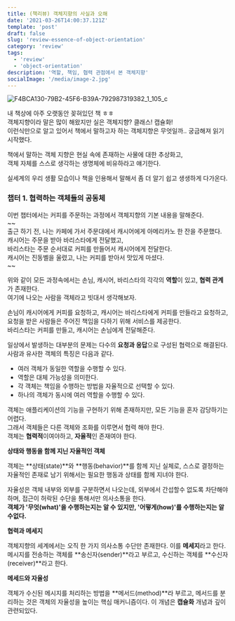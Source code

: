```yaml
---
title: (책리뷰) 객체지향의 사실과 오해 
date: '2021-03-26T14:00:37.121Z'
template: 'post'
draft: false
slug: 'review-essence-of-object-orientation'
category: 'review'
tags:
  - 'review'
  - 'object-orientation'
description: '역할, 책임, 협력 관점에서 본 객체지향'
socialImage: '/media/image-2.jpg'
---
```


![F4BCA130-79B2-45F6-B39A-792987319382_1_105_c](https://user-images.githubusercontent.com/71164350/112560543-cfb36f80-8e16-11eb-94e4-1edd2315fcd5.jpeg)

내 책상에 아주 오랫동안 꽂혀있던 책 ㅎㅎ   
객체지향이라 말은 많이 해왔지만 실은 객체지향? 클래스! 캡슐화!   
이런식만으로 알고 있어서 책에서 말하고자 하는 객체지향은 무엇일까..  궁금해져 읽기 시작했다. 

책에서 말하는 객체 지향은 현실 속에 존재하는 사물에 대한 추상화고,  
객체 자체를 스스로 생각하는 생명체에 비유하라고 얘기한다.  

실세계의 우리 생활 모습이나 책을 인용해서 말해서 좀 더 알기 쉽고 생생하게 다가온다.  

### 챕터 1. 협력하는 객체들의 공동체 

이번 챕터에서는 커피를 주문하는 과정에서 객체지향의 기본 내용을 말해준다.   
~~  
출근 하기 전, 나는 카페에 가서 주문대에서 캐시어에게 아메리카노 한 잔을 주문했다.  
캐시어는 주문을 받아 바리스타에게 전달했고,   
바리스타는 주문 순서대로 커피를 만들어서 캐시어에게 전달한다.   
캐시어는 진동벨을 울렸고, 나는 커피를 받아서 맛있게 마셨다.  
~~    

위와 같이 모든 과정속에서는 손님, 캐시어, 바리스타의 각각의 **역할**이 있고, **협력 관계**가 존재한다.   
여기에 나오는 사람을 객체라고 빗대서 생각해보자.  

손님이 캐시어에게 커피를 요청하고, 캐시어는 바리스타에게 커피를 만들라고 요청하고,  
요청을 받은 사람들은 주어진 책임을 다하기 위해 서비스를 제공한다.  
바리스타는 커피를 만들고, 캐시어는 손님에게 전달해준다.  

일상에서 발생하는 대부분의 문제는 다수의 **요청과 응답**으로 구성된 협력으로 해결된다.  
사람과 유사한 객체의 특징은 다음과 같다. 
- 여러 객체가 동일한 역할을 수행할 수 있다. 
- 역할은 대체 가능성을 의미한다.  
- 각 객체는 책임을 수행하는 방법을 자율적으로 선택할 수 있다. 
- 하나의 객체가 동시에 여러 역할을 수행할 수 있다. 

객체는 애플리케이션의 기능을 구현하기 위해 존재하지만, 모든 기능을 혼자 감당하기는 어렵다.  
그래서 객체들은 다른 객체와 조화를 이루면서 협력 해야 한다.   
객체는 **협력적**이여야하고, **자율적**인 존재여야 한다.  

**상태와 행동을 함께 지닌 자율적인 객체**   

객체는 **상태(state)**와 **행동(behavior)**를 함께 지닌 실체로, 
스스로 결정하는 자율적인 존재로 남기 위해서는 필요한 행동과 상태를 함께 지녀야 한다.  

자율성은 객체 내부와 외부를 구분하면서 나오는데,
외부에서 간섭할수 없도록 차단해야 하며, 접근이 허락된 수단을 통해서만 의사소통을 한다.   
**객체가 '무엇(what)'을 수행하는지는 알 수 있지만, '어떻게(how)'를 수행하는지는 알수없다.**

**협력과 메세지**

객체지향의 세계에서는 오직 한 가지 의사소통 수단만 존재한다. 이를 **메세지**라고 한다. 메시지를 전송하는 객체를 **송신자(sender)**라고 부르고, 수신하는 객체를 **수신자(receiver)**라고 한다. 

**메세드와 자율성**

객체가 수신된 메시지를 처리하는 방법을 **메서드(method)**라 부르고, 메서드를 분리하는 것은 객체의 자율성을 높이는 핵심 매커니즘이다. 
이 개념은 **캡슐화** 개념과 깊이 관련되있다.  

